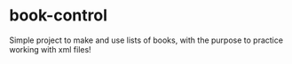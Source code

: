 # book-control
Simple project to make and use lists of books, with the purpose to practice working with xml files!
